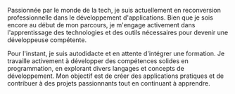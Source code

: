 Passionnée par le monde de la tech, je suis actuellement en reconversion professionnelle dans le développement d'applications. 
Bien que je sois encore au début de mon parcours, je m'engage activement dans l'apprentissage des technologies et des outils nécessaires pour devenir une développeuse compétente.

Pour l'instant, je suis autodidacte et en attente d'intégrer une formation. Je travaille activement à développer des compétences solides en programmation, en explorant divers langages et concepts de développement. 
Mon objectif est de créer des applications pratiques et de contribuer à des projets passionnants tout en continuant à apprendre.

